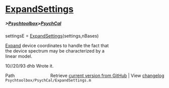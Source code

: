 # [ExpandSettings](ExpandSettings)
##### >[Psychtoolbox](Psychtoolbox)>[PsychCal](PsychCal)

settingsE = [ExpandSettings](ExpandSettings)(settings,nBases)  
  
[Expand](Expand) device coordinates to handle the fact that  
the device spectrum may be characterized by a   
linear model.  
  
10//20/93    dhb   Wrote it.  




<div class="code_header" style="text-align:right;">
  <span style="float:left;">Path&nbsp;&nbsp;</span> <span class="counter">Retrieve <a href=
  "https://raw.github.com/Psychtoolbox-3/Psychtoolbox-3/beta/Psychtoolbox/PsychCal/ExpandSettings.m">current version from GitHub</a> | View <a href=
  "https://github.com/Psychtoolbox-3/Psychtoolbox-3/commits/beta/Psychtoolbox/PsychCal/ExpandSettings.m">changelog</a></span>
</div>
<div class="code">
  <code>Psychtoolbox/PsychCal/ExpandSettings.m</code>
</div>

